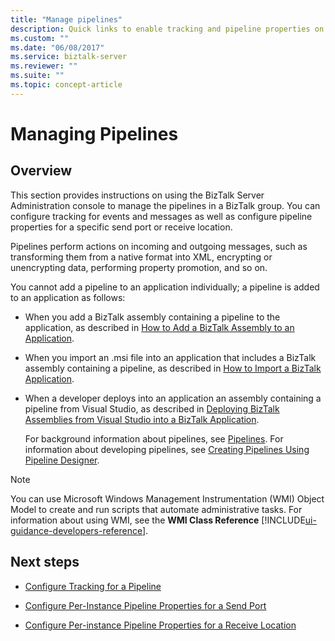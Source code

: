 ```yaml
---
title: "Manage pipelines"
description: Quick links to enable tracking and pipeline properties on a send port or receive location in BizTalk Server
ms.custom: ""
ms.date: "06/08/2017"
ms.service: biztalk-server
ms.reviewer: ""
ms.suite: ""
ms.topic: concept-article
---
```

# Managing Pipelines

## Overview
This section provides instructions on using the BizTalk Server Administration console to manage the pipelines in a BizTalk group. You can configure tracking for events and messages as well as configure pipeline properties for a specific send port or receive location.  
  
 Pipelines perform actions on incoming and outgoing messages, such as transforming them from a native format into XML, encrypting or unencrypting data, performing property promotion, and so on.  
  
 You cannot add a pipeline to an application individually; a pipeline is added to an application as follows:  
  
- When you add a BizTalk assembly containing a pipeline to the application, as described in [How to Add a BizTalk Assembly to an Application](../core/how-to-add-a-biztalk-assembly-to-an-application.md).  
  
- When you import an .msi file into an application that includes a BizTalk assembly containing a pipeline, as described in [How to Import a BizTalk Application](../core/how-to-import-a-biztalk-application.md).  
  
- When a developer deploys into an application an assembly containing a pipeline from Visual Studio, as described in [Deploying BizTalk Assemblies from Visual Studio into a BizTalk Application](../core/deploying-biztalk-assemblies-from-visual-studio-into-a-biztalk-application.md).  
  
  For background information about pipelines, see [Pipelines](../core/pipelines.md). For information about developing pipelines, see [Creating Pipelines Using Pipeline Designer](../core/creating-pipelines-using-pipeline-designer.md).  
  
> [!NOTE]
>  You can use Microsoft Windows Management Instrumentation (WMI) Object Model to create and run scripts that automate administrative tasks. For information about using WMI, see the **WMI Class Reference** [!INCLUDE[ui-guidance-developers-reference](../includes/ui-guidance-developers-reference.md)].
  
## Next steps
  
-   [Configure Tracking for a Pipeline](../core/how-to-configure-tracking-for-a-pipeline.md)  
  
-   [Configure Per-Instance Pipeline Properties for a Send Port](../core/how-to-configure-per-instance-pipeline-properties-for-a-send-port.md)  
  
-   [Configure Per-instance Pipeline Properties for a Receive Location](../core/how-to-configure-per-instance-pipeline-properties-for-a-receive-location.md)
